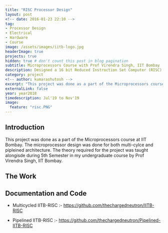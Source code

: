 ```yaml
---
title: "RISC Processor Design"
layout: post
<!-- date: 2016-01-23 22:10 -->
tag:
- Processor Design
- Electrical
- Hardware
- Course
image: /assets/images/iitb-logo.jpg
headerImage: true
projects: true
hidden: true # don't count this post in blog pagination
subtitle: Microprocessors Course with Prof Virendra Singh, IIT Bombay
description: Designed a 16 bit Reduced Instruction Set Computer (RISC) based Processor. Designed two versions of the same Instruction Set Architecture (ISA) - Multi Cycle and Pipelined (Six stages)
category: project
<!-- author: kumarashutosh -->
excerpt: "This project was done as a part of the Microprocessors course at IIT Bombay. The microprocessor design was done for both multi-cylce and pipleined architecture. The theory required for the project was taught alongisde during 5th Semester in my undergraduate course by Prof Virendra Singh, IIT Bombay."
externalLink: false
year: year2018
timedescription: Jul'19 to Nov'19
image:
  feature: "risc.PNG"
---
```


## Introduction

This project was done as a part of the Microprocessors course at IIT Bombay. The microprocessor design was done for both multi-cylce and pipleined architecture. The theory required for the project was taught alongisde during 5th Semester in my undergraduate course by Prof Virendra Singh, IIT Bombay.

## The Work




## Documentation and Code

- Multicycled IITB-RISC :- https://github.com/thechargedneutron/IITB-RISC

- Pipelined IITB-RISC :- https://github.com/thechargedneutron/Pipelined-IITB-RISC
